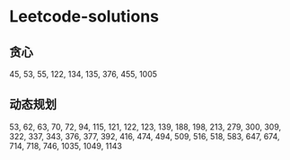 # Leetcode-solutions
## 贪心
45, 53, 55, 122, 134, 135, 376, 455, 1005
## 动态规划
53, 62, 63, 70, 72, 94, 115, 121, 122, 123, 139, 188, 198, 213, 279, 300, 309, 322, 337, 343, 376, 377, 392, 416, 474, 494, 509, 516, 518, 583, 647, 674, 714, 718, 746, 1035, 1049, 1143
